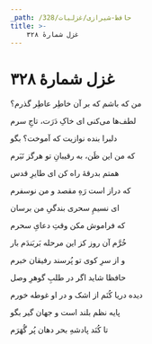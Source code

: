 ```yaml
---
_path: /حافظ-شیرازی/غزلیات/328
title: >-
    غزل شمارهٔ ۳۲۸
---
```

# غزل شمارهٔ ۳۲۸

<div class="b" id="bn1"><div class="m1"><p>من که باشم که بر آن خاطِر عاطِر گذرم؟</p></div>
<div class="m2"><p>لطف‌ها می‌کنی ای خاکِ دَرَت، تاجِ سرم</p></div></div>
<div class="b" id="bn2"><div class="m1"><p>دلبرا بنده نوازیت که آموخت؟ بگو</p></div>
<div class="m2"><p>که من این ظَن، به رقیبانِ تو هرگز نَبَرم</p></div></div>
<div class="b" id="bn3"><div class="m1"><p>همتم بدرقهٔ راه کن ای طایرِ قدس</p></div>
<div class="m2"><p>که دراز است رَهِ مقصد و من نوسفرم</p></div></div>
<div class="b" id="bn4"><div class="m1"><p>ای نسیمِ سحری بندگیِ من برسان</p></div>
<div class="m2"><p>که فراموش مکن وقتِ دعایِ سحرم</p></div></div>
<div class="b" id="bn5"><div class="m1"><p>خُرَّم آن روز کز این مرحله بَربَندَم بار</p></div>
<div class="m2"><p>و از سرِ کوی تو پُرسند رفیقان خبرم</p></div></div>
<div class="b" id="bn6"><div class="m1"><p>حافظا شاید اگر در طلبِ گوهرِ وصل</p></div>
<div class="m2"><p>دیده دریا کُنَم از اشک و در او غوطه خورم</p></div></div>
<div class="b" id="bn7"><div class="m1"><p>پایه نظم بلند است و جهان گیر بگو</p></div>
<div class="m2"><p>تا کُنَد پادشهِ بحر دهان پُر گُهَرَم</p></div></div>
